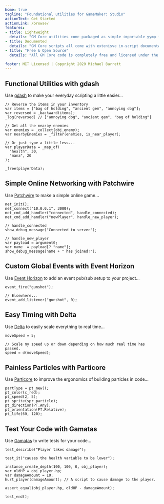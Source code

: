 ```yaml
---
home: true
tagline: "Foundational utilities for GameMaker: Studio"
actionText: Get Started
actionLink: /browse/
features:
- title: Lightweight
  details: "GM Core utilities come packaged as simple importable yymp files or scripts and create no overhead on your project."
- title: Documented
  details: "GM Core scripts all come with extenisve in-script documentation and auto-complete/code suggestion support."
- title: "Free & Open Source"
  details: "All GM Core code is completely free and licensed under the MIT License so you can use them without worry."

footer: MIT Licensed | Copyright 2020 Michael Barrett
---
```


## Functional Utilities with gdash

Use [gdash](/gdash/) to make your everyday scripting a little easier...

```gml
// Reverse the items in your inventory
var items = ["bag of holding", "ancient gem", "annoying dog"];
var reversed = _backward(items);
_log(reversed) // ["annoying dog", "ancient gem", "bag of holding"]

// Get all the nearby enemies
var enemies = _collect(obj_enemy);
var nearbyEnemies = _filter(enemies, is_near_player);

// Or just type a little less...
var playerData = _map_of(
  "health", 30,
  "mana", 20
);

_free(playerData);
```

## Simple Online Networking with Patchwire

Use [Patchwire](/patchwire/) to make a simple online game...

```gml
net_init();
net_connect("10.0.0.1", 3000);
net_cmd_add_handler("connected", handle_connected);
net_cmd_add_handler("newPlayer", handle_new_player);

// handle_connected
show_debug_message("Connected to server");

// handle_new_player
var payload = argument0;
var name  = payload[? "name"];
show_debug_message(name + " has joined!");
```

## Custom Global Events with Event Horizon

Use [Event Horizon](/event-horizon/) to add an event pub/sub setup to your project...

```gml
event_fire("gunshot");

// Elsewhere...
event_add_listener("gunshot", 0);
```

## Easy Timing with Delta

Use [Delta](/delta/) to easily scale everything to real time...

```gml
moveSpeed = 5;

// Scale my speed up or down depending on how much real time has passed.
speed = d(moveSpeed);
```

## Painless Particles with Particore

Use [Particore](/particore/) to improve the ergonomics of building particles in code...

```gml
partType = pt_new();
pt_color(c_red);
pt_speed(2, 5);
pt_sprite(spr_particle);
pt_direction(PT.Any);
pt_orientation(PT.Relative);
pt_life(60, 120);
```

## Test Your Code with Gamatas

Use [Gamatas](/gamatas/) to write tests for your code...

```gml
test_describe("Player takes damage");

test_it("causes the health variable to be lower");

instance_create_depth(100, 100, 0, obj_player);
var oldHP = obj_player.hp;
var damageAmount = 10;
hurt_player(damageAmount); // A script to cause damage to the player.

assert_equal(obj_player.hp, oldHP - damageAmount);

test_end();
```
